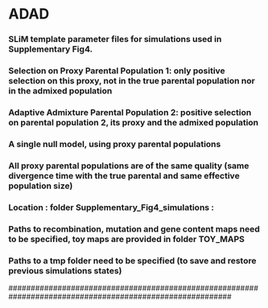 # ADAD
### SLiM template parameter files for simulations used in Supplementary Fig4.
###
### Selection on Proxy Parental Population 1: only positive selection on this proxy, not in the true parental population nor in the admixed population
### Adaptive Admixture Parental Population 2: positive selection on parental population 2, its proxy and the admixed population
### A single null model, using proxy parental populations
###
### All proxy parental populations are of the same quality (same divergence time with the true parental and same effective population size)
###
### Location : folder Supplementary_Fig4_simulations : 
### Paths to recombination, mutation and gene content maps need to be specified, toy maps are provided in folder TOY_MAPS
### Paths to a tmp folder need to be specified (to save and restore previous simulations states)
##########################################################################################################
